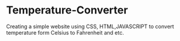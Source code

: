 # Temperature-Converter
Creating a simple website using CSS, HTML,JAVASCRIPT to convert temperature form Celsius to Fahrenheit and etc.
